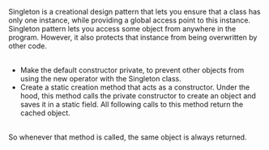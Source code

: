 Singleton is a creational design pattern that lets you ensure
that a class has only one instance, while providing a global
access point to this instance.
<br>
Singleton pattern lets you access
some object from anywhere in the program. However, it also
protects that instance from being overwritten by other code.
<br><br>
- Make the default constructor private, to prevent other objects
from using the new operator with the Singleton class.
- Create a static creation method that acts as a constructor.
Under the hood, this method calls the private constructor to
create an object and saves it in a static field. All following calls
to this method return the cached object.
<br>
So whenever that method is
called, the same object is always returned.
